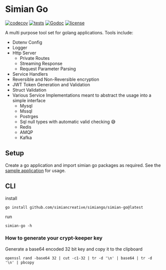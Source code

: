 # Simian Go

[![codecov](https://codecov.io/gh/simiancreative/simiango/graph/badge.svg?token=OYPECDAI3X)](https://codecov.io/gh/simiancreative/simiango)
[![tests](https://github.com/simiancreative/simiango/workflows/CI/badge.svg)](https://github.com/simiancreative/simiango/actions)
[![Godoc](http://img.shields.io/badge/godoc-reference-blue.svg?style=flat)](https://godoc.org/github.com/simiancreative/simiango) 
[![license](http://img.shields.io/badge/license-MIT-red.svg?style=flat)](https://github.com/simiancreative/simiango/blob/master/LICENSE)


A multi purpose tool set for golang applications. Tools include:

- Dotenv Config
- Logger
- Http Server
  - Private Routes
  - Streaming Response
  - Request Parameter Parsing
- Service Handlers
- Reversible and Non-Reversible encryption
- JWT Token Generation and Validation
- Struct Validation
- Various Service Implementations meant to abstract the usage into a simple interface
  - Mysql
  - Mssql
  - Postrges
  - Sql null types with automatic valid checking 😅
  - Redis
  - AMQP
  - Kafka

## Setup

Create a go application and import simian go packages as required. See the
[sample application](https://github.com/simiancreative/simiango/blob/master/examples/main.go)
for usage.

## CLI

install
```
go install github.com/simiancreative/simiango/simian-go@latest
```

run
```
simian-go -h
```

### How to generate your crypt-keeper key

Generate a base64 encoded 32 bit key and copy it to the clipboard

```
openssl rand -base64 32 | cut -c1-32 | tr -d '\n' | base64 | tr -d '\n' | pbcopy
```
